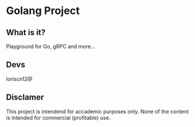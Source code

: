 # Golang Project

## What is it?

Playground for Go, gRPC and more...

## Devs

loriscn12@

## Disclamer

This project is intendend for accademic purposes only. None of the content is intended for commercial (profitable) use.
